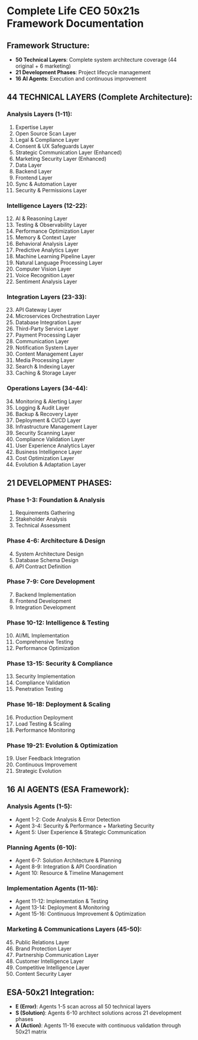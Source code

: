 # Complete Life CEO 50x21s Framework Documentation

## Framework Structure:
- **50 Technical Layers**: Complete system architecture coverage (44 original + 6 marketing)
- **21 Development Phases**: Project lifecycle management
- **16 AI Agents**: Execution and continuous improvement

## 44 TECHNICAL LAYERS (Complete Architecture):

### **Analysis Layers (1-11):**
1. Expertise Layer
2. Open Source Scan Layer  
3. Legal & Compliance Layer
4. Consent & UX Safeguards Layer
5. Strategic Communication Layer (Enhanced)
6. Marketing Security Layer (Enhanced)
7. Data Layer
8. Backend Layer
9. Frontend Layer
10. Sync & Automation Layer
11. Security & Permissions Layer

### **Intelligence Layers (12-22):**
12. AI & Reasoning Layer
13. Testing & Observability Layer
14. Performance Optimization Layer
15. Memory & Context Layer
16. Behavioral Analysis Layer
17. Predictive Analytics Layer
18. Machine Learning Pipeline Layer
19. Natural Language Processing Layer
20. Computer Vision Layer
21. Voice Recognition Layer
22. Sentiment Analysis Layer

### **Integration Layers (23-33):**
23. API Gateway Layer
24. Microservices Orchestration Layer
25. Database Integration Layer
26. Third-Party Service Layer
27. Payment Processing Layer
28. Communication Layer
29. Notification System Layer
30. Content Management Layer
31. Media Processing Layer
32. Search & Indexing Layer
33. Caching & Storage Layer

### **Operations Layers (34-44):**
34. Monitoring & Alerting Layer
35. Logging & Audit Layer
36. Backup & Recovery Layer
37. Deployment & CI/CD Layer
38. Infrastructure Management Layer
39. Security Scanning Layer
40. Compliance Validation Layer
41. User Experience Analytics Layer
42. Business Intelligence Layer
43. Cost Optimization Layer
44. Evolution & Adaptation Layer

## 21 DEVELOPMENT PHASES:

### **Phase 1-3: Foundation & Analysis**
1. Requirements Gathering
2. Stakeholder Analysis  
3. Technical Assessment

### **Phase 4-6: Architecture & Design**
4. System Architecture Design
5. Database Schema Design
6. API Contract Definition

### **Phase 7-9: Core Development**
7. Backend Implementation
8. Frontend Development
9. Integration Development

### **Phase 10-12: Intelligence & Testing**
10. AI/ML Implementation
11. Comprehensive Testing
12. Performance Optimization

### **Phase 13-15: Security & Compliance**
13. Security Implementation
14. Compliance Validation
15. Penetration Testing

### **Phase 16-18: Deployment & Scaling**
16. Production Deployment
17. Load Testing & Scaling
18. Performance Monitoring

### **Phase 19-21: Evolution & Optimization**
19. User Feedback Integration
20. Continuous Improvement
21. Strategic Evolution

## 16 AI AGENTS (ESA Framework):

### **Analysis Agents (1-5):**
- Agent 1-2: Code Analysis & Error Detection
- Agent 3-4: Security & Performance + Marketing Security
- Agent 5: User Experience & Strategic Communication

### **Planning Agents (6-10):**
- Agent 6-7: Solution Architecture & Planning
- Agent 8-9: Integration & API Coordination  
- Agent 10: Resource & Timeline Management

### **Implementation Agents (11-16):**
- Agent 11-12: Implementation & Testing
- Agent 13-14: Deployment & Monitoring
- Agent 15-16: Continuous Improvement & Optimization

### **Marketing & Communications Layers (45-50):**
45. Public Relations Layer
46. Brand Protection Layer
47. Partnership Communication Layer
48. Customer Intelligence Layer
49. Competitive Intelligence Layer
50. Content Security Layer

## ESA-50x21 Integration:
- **E (Error)**: Agents 1-5 scan across all 50 technical layers
- **S (Solution)**: Agents 6-10 architect solutions across 21 development phases
- **A (Action)**: Agents 11-16 execute with continuous validation through 50x21 matrix